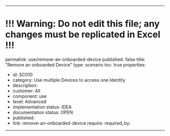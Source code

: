 ---
# !!! Warning: Do not edit this file; any changes must be replicated in Excel !!!
permalink: use/remove-an-onboarded-device
published: false
title: "Remove an onboarded Device"
type: scenario
toc: true
properties:
  - id: SC010
  - category: Use multiple Devices to access one Identity
  - description:
  - customer: All
  - component: use
  - level: Advanced
  - implementation status: IDEA
  - documentation status: OPEN
  - published:
  - link: remove-an-onboarded-device
require:
required_by:
------ 

